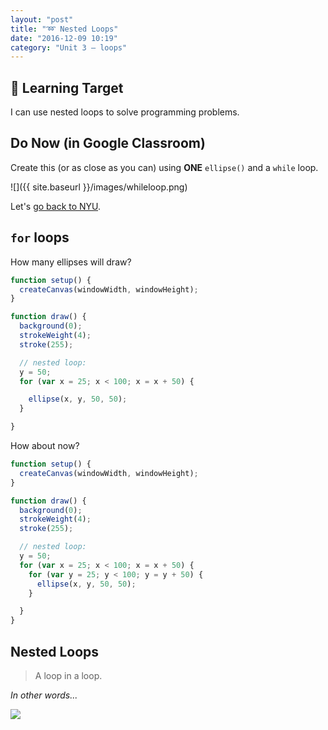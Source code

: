 ```yaml
---
layout: "post"
title: "➿ Nested Loops"
date: "2016-12-09 10:19"
category: "Unit 3 – loops"
---
```


## 🎯 Learning Target
I can use nested loops to solve programming problems.

## Do Now (in Google Classroom)
Create this (or as close as you can) using **ONE** `ellipse()` and a `while` loop.

![]({{ site.baseurl }}/images/whileloop.png)

Let's [go back to NYU](https://youtu.be/cnRD9o6odjk?t=7m50s).


## `for` loops

How many ellipses will draw?

```js
function setup() {
  createCanvas(windowWidth, windowHeight);
}

function draw() {
  background(0);
  strokeWeight(4);
  stroke(255);

  // nested loop:
  y = 50;
  for (var x = 25; x < 100; x = x + 50) {

    ellipse(x, y, 50, 50);
  }

}
```

How about now?

```js
function setup() {
  createCanvas(windowWidth, windowHeight);
}

function draw() {
  background(0);
  strokeWeight(4);
  stroke(255);

  // nested loop:
  y = 50;
  for (var x = 25; x < 100; x = x + 50) {
    for (var y = 25; y < 100; y = y + 50) {
      ellipse(x, y, 50, 50);
    }

  }
}
```

## Nested Loops
> A loop in a loop.

_In other words..._

![](http://bsk.education/CS9/images/NestedLoops.jpg)
